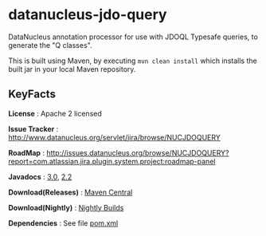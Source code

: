 datanucleus-jdo-query
=====================

DataNucleus annotation processor for use with JDOQL Typesafe queries, to generate the "Q classes".

This is built using Maven, by executing `mvn clean install` which installs the built jar in your local Maven
repository.


KeyFacts
--------
__License__ : Apache 2 licensed

__Issue Tracker__ : http://www.datanucleus.org/servlet/jira/browse/NUCJDOQUERY

__RoadMap__ : http://issues.datanucleus.org/browse/NUCJDOQUERY?report=com.atlassian.jira.plugin.system.project:roadmap-panel

__Javadocs__ : [3.0](http://www.datanucleus.org/javadocs/jdo.query/3.0/),  [2.2](http://www.datanucleus.org/javadocs/jdo.query/2.2/)

__Download(Releases)__ : [Maven Central](http://central.maven.org/maven2/org/datanucleus/datanucleus-jdo-query)

__Download(Nightly)__ : [Nightly Builds](http://central.maven.org/maven2/org/datanucleus/datanucleus-jdo-query)

__Dependencies__ : See file [pom.xml](pom.xml)
